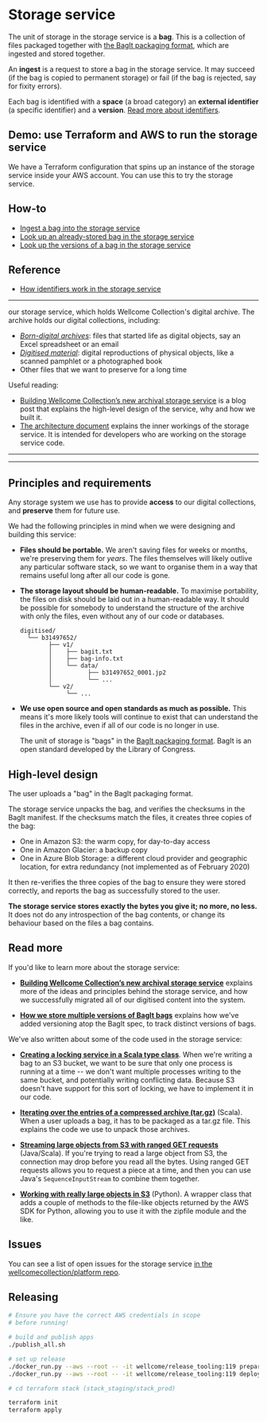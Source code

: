 # Storage service

The unit of storage in the storage service is a **bag**.
This is a collection of files packaged together with [the BagIt packaging format][bagit], which are ingested and stored together.

An **ingest** is a request to store a bag in the storage service.
It may succeed (if the bag is copied to permanent storage) or fail (if the bag is rejected, say for fixity errors).

Each bag is identified with a **space** (a broad category) an **external identifier** (a specific identifier) and a **version**.
[Read more about identifiers](explanations/identifiers.md).

[bagit]: https://datatracker.ietf.org/doc/html/rfc8493

## Demo: use Terraform and AWS to run the storage service

We have a Terraform configuration that spins up an instance of the storage service inside your AWS account.
You can use this to try the storage service.

## How-to

-   [Ingest a bag into the storage service](howto/ingest-a-bag.md)
-   [Look up an already-stored bag in the storage service](howto/look-up-a-bag.md)
-   [Look up the versions of a bag in the storage service](howto/look-up-versions-of-a-bag.md)

## Reference

-   [How identifiers work in the storage service](explanations/identifiers.md)

---

our storage service, which holds Wellcome Collection's digital archive.
The archive holds our digital collections, including:

-   [*Born-digital archives*](https://en.wikipedia.org/wiki/Born-digital): files that started life as digital objects, say an Excel spreadsheet or an email
-   [*Digitised material*](https://en.wikipedia.org/wiki/Digitization): digital reproductions of physical objects, like a scanned pamphlet or a photographed book
-   Other files that we want to preserve for a long time

Useful reading:

-   [Building Wellcome Collection’s new archival storage service](https://stacks.wellcomecollection.org/building-wellcome-collections-new-archival-storage-service-3f68ff21927e) is a blog post that explains the high-level design of the service, why and how we built it.
-   [The architecture document](docs/architecture.md) explains the inner workings of the storage service.
    It is intended for developers who are working on the storage service code.




---

---




## Principles and requirements

Any storage system we use has to provide **access** to our digital collections, and **preserve** them for future use.

We had the following principles in mind when we were designing and building this service:

-   **Files should be portable.**
    We aren't saving files for weeks or months, we're preserving them for *years*.
    The files themselves will likely outlive any particular software stack, so we want to organise them in a way that remains useful long after all our code is gone.

-   **The storage layout should be human-readable.**
    To maximise portability, the files on disk should be laid out in a human-readable way.
    It should be possible for somebody to understand the structure of the archive with only the files, even without any of our code or databases.

    ```
    digitised/
      └── b31497652/
            ├── v1/
            │    ├── bagit.txt
            │    ├── bag-info.txt
            │    └── data/
            │          ├── b31497652_0001.jp2
            │          └── ...
            └── v2/
                 └── ...
    ```

-   **We use open source and open standards as much as possible.**
    This means it's more likely tools will continue to exist that can understand the files in the archive, even if all of our code is no longer in use.

    The unit of storage is "bags" in the [BagIt packaging format](https://tools.ietf.org/html/rfc8493).
    BagIt is an open standard developed by the Library of Congress.



## High-level design



The user uploads a "bag" in the BagIt packaging format.

The storage service unpacks the bag, and verifies the checksums in the BagIt manifest.
If the checksums match the files, it creates three copies of the bag:

*   One in Amazon S3: the warm copy, for day-to-day access
*   One in Amazon Glacier: a backup copy
*   One in Azure Blob Storage: a different cloud provider and geographic location, for extra redundancy (not implemented as of February 2020)

It then re-verifies the three copies of the bag to ensure they were stored correctly, and reports the bag as successfully stored to the user.

**The storage service stores exactly the bytes you give it; no more, no less.**
It does not do any introspection of the bag contents, or change its behaviour based on the files a bag contains.



## Read more

If you'd like to learn more about the storage service:

-   [**Building Wellcome Collection’s new archival storage service**](https://stacks.wellcomecollection.org/building-wellcome-collections-new-archival-storage-service-3f68ff21927e) explains more of the ideas and principles behind the storage service, and how we successfully migrated all of our digitised content into the system.

-   [**How we store multiple versions of BagIt bags**](https://stacks.wellcomecollection.org/how-we-store-multiple-versions-of-bagit-bags-e68499815184) explains how we've added versioning atop the BagIt spec, to track distinct versions of bags.

We've also written about some of the code used in the storage service:

-   [**Creating a locking service in a Scala type class**](https://alexwlchan.net/2019/05/creating-a-locking-service-in-a-scala-type-class/).
    When we're writing a bag to an S3 bucket, we want to be sure that only one process is running at a time -- we don't want multiple processes writing to the same bucket, and potentially writing conflicting data.
    Because S3 doesn't have support for this sort of locking, we have to implement it in our code.

-   [**Iterating over the entries of a compressed archive (tar.gz)**](https://alexwlchan.net/2019/09/unpacking-compressed-archives-in-scala/) (Scala).
    When a user uploads a bag, it has to be packaged as a tar.gz file.
    This explains the code we use to unpack those archives.

-   [**Streaming large objects from S3 with ranged GET requests**](https://alexwlchan.net/2019/09/streaming-large-s3-objects/) (Java/Scala).
    If you're trying to read a large object from S3, the connection may drop before you read all the bytes.
    Using ranged GET requests allows you to request a piece at a time, and then you can use Java's `SequenceInputStream` to combine them together.

-   [**Working with really large objects in S3**](https://alexwlchan.net/2019/02/working-with-large-s3-objects/) (Python).
    A wrapper class that adds a couple of methods to the file-like objects returned by the AWS SDK for Python, allowing you to use it with the zipfile module and the like.



## Issues

You can see a list of open issues for the storage service [in the wellcomecollection/platform repo](https://github.com/wellcomecollection/platform/issues?q=is%3Aissue%20is%3Aopen%20label%3A%22%F0%9F%93%A6%20Storage%20service%22).


## Releasing

```sh
# Ensure you have the correct AWS credentials in scope
# before running!

# build and publish apps
./publish_all.sh

# set up release
./docker_run.py --aws --root -- -it wellcome/release_tooling:119 prepare
./docker_run.py --aws --root -- -it wellcome/release_tooling:119 deploy

# cd terraform stack (stack_staging/stack_prod)

terraform init
terraform apply
```


